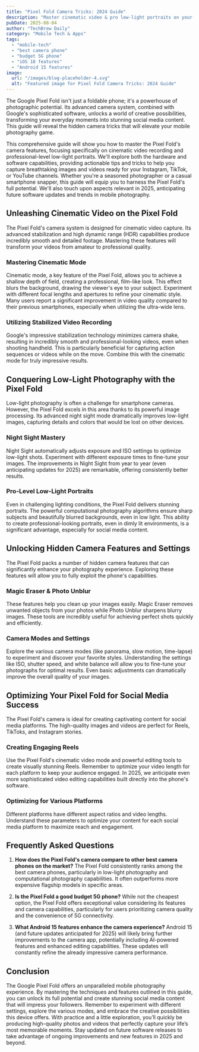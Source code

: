 ```yaml
---
title: "Pixel Fold Camera Tricks: 2024 Guide"
description: "Master cinematic video & pro low-light portraits on your Pixel Fold!  Unlock hidden camera features for stunning social media reels. Learn the best camera phone tricks now!"
pubDate: 2025-08-04
author: "TechBrew Daily"
category: "Mobile Tech & Apps"
tags:
  - "mobile-tech"
  - "best camera phone"
  - "budget 5G phone"
  - "iOS 18 features"
  - "Android 15 features"
image:
  url: "/images/blog-placeholder-4.svg"
  alt: "Featured image for Pixel Fold Camera Tricks: 2024 Guide"
---
```


The Google Pixel Fold isn't just a foldable phone; it's a powerhouse of photographic potential.  Its advanced camera system, combined with Google's sophisticated software, unlocks a world of creative possibilities, transforming your everyday moments into stunning social media content.  This guide will reveal the hidden camera tricks that will elevate your mobile photography game.

This comprehensive guide will show you how to master the Pixel Fold's camera features, focusing specifically on cinematic video recording and professional-level low-light portraits.  We'll explore both the hardware and software capabilities, providing actionable tips and tricks to help you capture breathtaking images and videos ready for your Instagram, TikTok, or YouTube channels.  Whether you're a seasoned photographer or a casual smartphone snapper, this guide will equip you to harness the Pixel Fold's full potential.  We'll also touch upon aspects relevant in 2025, anticipating future software updates and trends in mobile photography.

## Unleashing Cinematic Video on the Pixel Fold

The Pixel Fold's camera system is designed for cinematic video capture.  Its advanced stabilization and high dynamic range (HDR) capabilities produce incredibly smooth and detailed footage.  Mastering these features will transform your videos from amateur to professional quality.

### Mastering Cinematic Mode

Cinematic mode, a key feature of the Pixel Fold, allows you to achieve a shallow depth of field, creating a professional, film-like look.  This effect blurs the background, drawing the viewer's eye to your subject. Experiment with different focal lengths and apertures to refine your cinematic style.  Many users report a significant improvement in video quality compared to their previous smartphones, especially when utilizing the ultra-wide lens.

### Utilizing Stabilized Video Recording

Google's impressive stabilization technology minimizes camera shake, resulting in incredibly smooth and professional-looking videos, even when shooting handheld. This is particularly beneficial for capturing action sequences or videos while on the move.  Combine this with the cinematic mode for truly impressive results.

## Conquering Low-Light Photography with the Pixel Fold

Low-light photography is often a challenge for smartphone cameras. However, the Pixel Fold excels in this area thanks to its powerful image processing.  Its advanced night sight mode dramatically improves low-light images, capturing details and colors that would be lost on other devices.

### Night Sight Mastery

Night Sight automatically adjusts exposure and ISO settings to optimize low-light shots.  Experiment with different exposure times to fine-tune your images.  The improvements in Night Sight from year to year (even anticipating updates for 2025) are remarkable, offering consistently better results.

### Pro-Level Low-Light Portraits

Even in challenging lighting conditions, the Pixel Fold delivers stunning portraits.  The powerful computational photography algorithms ensure sharp subjects and beautifully blurred backgrounds, even in low light. This ability to create professional-looking portraits, even in dimly lit environments, is a significant advantage, especially for social media content.

##  Unlocking Hidden Camera Features and Settings

The Pixel Fold packs a number of hidden camera features that can significantly enhance your photography experience.  Exploring these features will allow you to fully exploit the phone's capabilities.

### Magic Eraser & Photo Unblur

These features help you clean up your images easily. Magic Eraser removes unwanted objects from your photos while Photo Unblur sharpens blurry images. These tools are incredibly useful for achieving perfect shots quickly and efficiently.

###  Camera Modes and Settings

Explore the various camera modes (like panorama, slow motion, time-lapse) to experiment and discover your favorite styles.  Understanding the settings like ISO, shutter speed, and white balance will allow you to fine-tune your photographs for optimal results.  Even basic adjustments can dramatically improve the overall quality of your images.

## Optimizing Your Pixel Fold for Social Media Success

The Pixel Fold's camera is ideal for creating captivating content for social media platforms.  The high-quality images and videos are perfect for Reels, TikToks, and Instagram stories.

### Creating Engaging Reels

Use the Pixel Fold's cinematic video mode and powerful editing tools to create visually stunning Reels. Remember to optimize your video length for each platform to keep your audience engaged.   In 2025, we anticipate even more sophisticated video editing capabilities built directly into the phone's software.

###  Optimizing for Various Platforms

Different platforms have different aspect ratios and video lengths.  Understand these parameters to optimize your content for each social media platform to maximize reach and engagement.


## Frequently Asked Questions

1. **How does the Pixel Fold's camera compare to other best camera phones on the market?** The Pixel Fold consistently ranks among the best camera phones, particularly in low-light photography and computational photography capabilities.  It often outperforms more expensive flagship models in specific areas.

2. **Is the Pixel Fold a good budget 5G phone?** While not the cheapest option, the Pixel Fold offers exceptional value considering its features and camera capabilities, particularly for users prioritizing camera quality and the convenience of 5G connectivity.

3. **What Android 15 features enhance the camera experience?** Android 15 (and future updates anticipated for 2025) will likely bring further improvements to the camera app, potentially including AI-powered features and enhanced editing capabilities.  These updates will constantly refine the already impressive camera performance.


## Conclusion

The Google Pixel Fold offers an unparalleled mobile photography experience. By mastering the techniques and features outlined in this guide, you can unlock its full potential and create stunning social media content that will impress your followers. Remember to experiment with different settings, explore the various modes, and embrace the creative possibilities this device offers.  With practice and a little exploration, you’ll quickly be producing high-quality photos and videos that perfectly capture your life’s most memorable moments.  Stay updated on future software releases to take advantage of ongoing improvements and new features in 2025 and beyond.
